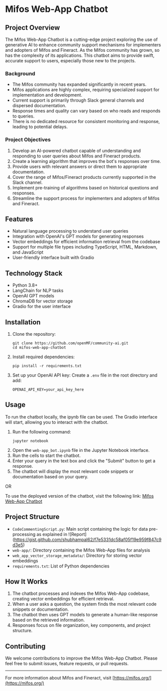 # Mifos Web-App Chatbot

## Project Overview

The Mifos Web-App Chatbot is a cutting-edge project exploring the use of generative AI to enhance community support mechanisms for implementers and adopters of Mifos and Fineract. As the Mifos community has grown, so has the complexity of its applications. This chatbot aims to provide swift, accurate support to users, especially those new to the projects.

### Background

- The Mifos community has expanded significantly in recent years.
- Mifos applications are highly complex, requiring specialized support for implementation and development.
- Current support is primarily through Slack general channels and dispersed documentation.
- Response times and quality can vary based on who reads and responds to queries.
- There is no dedicated resource for consistent monitoring and response, leading to potential delays.

### Project Objectives

1. Develop an AI-powered chatbot capable of understanding and responding to user queries about Mifos and Fineract products.
2. Create a learning algorithm that improves the bot's responses over time.
3. Provide users with relevant answers or direct them to appropriate documentation.
4. Cover the range of Mifos/Fineract products currently supported in the Slack channel.
5. Implement pre-training of algorithms based on historical questions and responses.
6. Streamline the support process for implementers and adopters of Mifos and Fineract.

## Features

- Natural language processing to understand user queries
- Integration with OpenAI's GPT models for generating responses
- Vector embeddings for efficient information retrieval from the codebase
- Support for multiple file types including TypeScript, HTML, Markdown, and JavaScript
- User-friendly interface built with Gradio

## Technology Stack

- Python 3.8+
- LangChain for NLP tasks
- OpenAI GPT models
- ChromaDB for vector storage
- Gradio for the user interface

## Installation

1. Clone the repository:
   ```
   git clone https://github.com/openMF/community-ai.git
   cd mifos-web-app-chatbot
   ```

2. Install required dependencies:
   ```
   pip install -r requirements.txt
   ```

3. Set up your OpenAI API key:
   Create a `.env` file in the root directory and add:
   ```
   OPENAI_API_KEY=your_api_key_here
   ```

## Usage

To run the chatbot locally, the ipynb file can be used. The Gradio interface will start, allowing you to interact with the chatbot. 

1. Run the following command:
   ```
   jupyter notebook
   ```
2. Open the `web-app_bot.ipynb` file in the Jupyter Notebook interface.
3. Run the cells to start the chatbot.
4. Enter your query in the text box and click the "Submit" button to get a response.
5. The chatbot will display the most relevant code snippets or documentation based on your query.

OR

To use the deployed version of the chatbot, visit the following link: [Mifos Web-App Chatbot](https://huggingface.co/spaces/MifosBot/Web-App)

## Project Structure

- `CodeCommentingScript.py`: Main script containing the logic for data pre-processing as explained in ![Report] (https://gist.github.com/shubhampal62/f7e5331dc58af05f19e959f847c9d3e5)
- `web-app/`: Directory containing the Mifos Web-App files for analysis
- `web_app_vector_storage_metadata/`: Directory for storing vector embeddings
- `requirements.txt`: List of Python dependencies

## How It Works

1. The chatbot processes and indexes the Mifos Web-App codebase, creating vector embeddings for efficient retrieval.
2. When a user asks a question, the system finds the most relevant code snippets or documentation.
3. The chatbot then uses GPT models to generate a human-like response based on the retrieved information.
4. Responses focus on file organization, key components, and project structure.

## Contributing

We welcome contributions to improve the Mifos Web-App Chatbot. Please feel free to submit issues, feature requests, or pull requests.

---

For more information about Mifos and Fineract, visit [https://mifos.org/](https://mifos.org/)